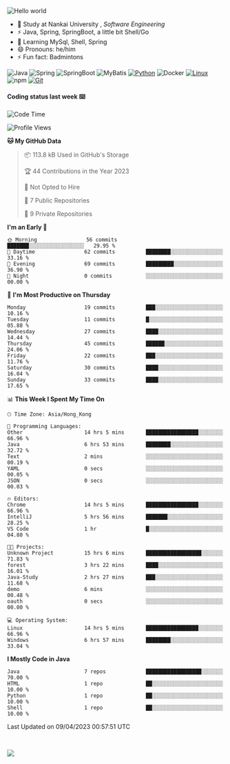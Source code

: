 

<img src="https://raw.githubusercontent.com/sagar-viradiya/sagar-viradiya/master/resources/banner.png" alt="Hello world">


<br/>


- 🍻  Study at Nankai University , _Software Engineering_
- ⚡  Java, Spring, SpringBoot, a little bit Shell/Go
- 🌱 Learning MySql, Shell, Spring
- 😄 Pronouns: he/him
- ⚡ Fun fact: Badmintons

![Java](https://img.shields.io/badge/-Java-007396?style=flat-square&logo=java&logoColor=ffffff)
![Spring](https://img.shields.io/badge/-Spring-green)
![SpringBoot](https://img.shields.io/badge/-SpringBoot-green)
![MyBatis](https://img.shields.io/badge/-MyBatis-yellowgreen)
[![Python](https://img.shields.io/badge/-Python-3776AB?style=flat-square&logo=python&logoColor=ffffff)](https://www.python.org/)
![Docker](https://img.shields.io/badge/Docker-2496ED?style=flat-square&logo=docker&logoColor=ffffff)
[![Linux](https://img.shields.io/badge/-Linux-333333?style=flat-square&logo=linux&logoColor=white)](https://www.linuxfoundation.org/)
![npm](https://img.shields.io/badge/-NPM-CB3837?style=flat-square&logo=npm&logoColor=white)
[![Git](https://img.shields.io/badge/-Git-f05032?style=flat-square&logo=git&logoColor=white)](https://git-scm.com/)

#### Coding status last week ⌨️

<!--START_SECTION:waka-->
![Code Time](http://img.shields.io/badge/Code%20Time-104%20hrs%2027%20mins-blue)

![Profile Views](http://img.shields.io/badge/Profile%20Views-14-blue)

**🐱 My GitHub Data** 

> 📦 113.8 kB Used in GitHub's Storage 
 > 
> 🏆 44 Contributions in the Year 2023
 > 
> 🚫 Not Opted to Hire
 > 
> 📜 7 Public Repositories 
 > 
> 🔑 9 Private Repositories 
 > 
**I'm an Early 🐤** 

```text
🌞 Morning                56 commits          ███████░░░░░░░░░░░░░░░░░░   29.95 % 
🌆 Daytime                62 commits          ████████░░░░░░░░░░░░░░░░░   33.16 % 
🌃 Evening                69 commits          █████████░░░░░░░░░░░░░░░░   36.90 % 
🌙 Night                  0 commits           ░░░░░░░░░░░░░░░░░░░░░░░░░   00.00 % 
```
📅 **I'm Most Productive on Thursday** 

```text
Monday                   19 commits          ███░░░░░░░░░░░░░░░░░░░░░░   10.16 % 
Tuesday                  11 commits          █░░░░░░░░░░░░░░░░░░░░░░░░   05.88 % 
Wednesday                27 commits          ████░░░░░░░░░░░░░░░░░░░░░   14.44 % 
Thursday                 45 commits          ██████░░░░░░░░░░░░░░░░░░░   24.06 % 
Friday                   22 commits          ███░░░░░░░░░░░░░░░░░░░░░░   11.76 % 
Saturday                 30 commits          ████░░░░░░░░░░░░░░░░░░░░░   16.04 % 
Sunday                   33 commits          ████░░░░░░░░░░░░░░░░░░░░░   17.65 % 
```


📊 **This Week I Spent My Time On** 

```text
🕑︎ Time Zone: Asia/Hong_Kong

💬 Programming Languages: 
Other                    14 hrs 5 mins       █████████████████░░░░░░░░   66.96 % 
Java                     6 hrs 53 mins       ████████░░░░░░░░░░░░░░░░░   32.72 % 
Text                     2 mins              ░░░░░░░░░░░░░░░░░░░░░░░░░   00.19 % 
YAML                     0 secs              ░░░░░░░░░░░░░░░░░░░░░░░░░   00.05 % 
JSON                     0 secs              ░░░░░░░░░░░░░░░░░░░░░░░░░   00.03 % 

🔥 Editors: 
Chrome                   14 hrs 5 mins       █████████████████░░░░░░░░   66.96 % 
IntelliJ                 5 hrs 56 mins       ███████░░░░░░░░░░░░░░░░░░   28.25 % 
VS Code                  1 hr                █░░░░░░░░░░░░░░░░░░░░░░░░   04.80 % 

🐱‍💻 Projects: 
Unknown Project          15 hrs 6 mins       ██████████████████░░░░░░░   71.83 % 
forest                   3 hrs 22 mins       ████░░░░░░░░░░░░░░░░░░░░░   16.01 % 
Java-Study               2 hrs 27 mins       ███░░░░░░░░░░░░░░░░░░░░░░   11.68 % 
demo                     6 mins              ░░░░░░░░░░░░░░░░░░░░░░░░░   00.48 % 
oauth                    0 secs              ░░░░░░░░░░░░░░░░░░░░░░░░░   00.00 % 

💻 Operating System: 
Linux                    14 hrs 5 mins       █████████████████░░░░░░░░   66.96 % 
Windows                  6 hrs 57 mins       ████████░░░░░░░░░░░░░░░░░   33.04 % 
```

**I Mostly Code in Java** 

```text
Java                     7 repos             ██████████████████░░░░░░░   70.00 % 
HTML                     1 repo              ██░░░░░░░░░░░░░░░░░░░░░░░   10.00 % 
Python                   1 repo              ██░░░░░░░░░░░░░░░░░░░░░░░   10.00 % 
Shell                    1 repo              ██░░░░░░░░░░░░░░░░░░░░░░░   10.00 % 
```




 Last Updated on 09/04/2023 00:57:51 UTC
<!--END_SECTION:waka-->

<br/>

![](https://github-profile-trophy.vercel.app/?username=quincysky&column=7)







